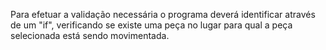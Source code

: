 Para efetuar a validação necessária o programa deverá identificar através de um "if", verificando se existe uma peça no lugar para qual a peça selecionada está sendo movimentada.
